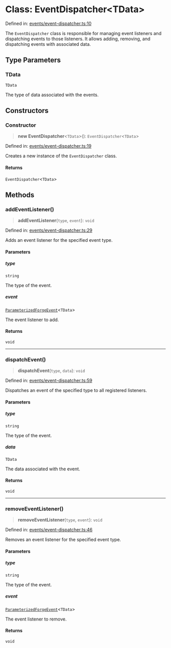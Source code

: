 # Class: EventDispatcher\<TData\>

Defined in: [events/event-dispatcher.ts:10](https://github.com/Forge-Game-Engine/Forge/blob/04af294b0d108e7e60d1ae9f40eaa3ca76ca176a/src/events/event-dispatcher.ts#L10)

The `EventDispatcher` class is responsible for managing event listeners
and dispatching events to those listeners. It allows adding, removing,
and dispatching events with associated data.

## Type Parameters

### TData

`TData`

The type of data associated with the events.

## Constructors

### Constructor

> **new EventDispatcher**\<`TData`\>(): `EventDispatcher`\<`TData`\>

Defined in: [events/event-dispatcher.ts:19](https://github.com/Forge-Game-Engine/Forge/blob/04af294b0d108e7e60d1ae9f40eaa3ca76ca176a/src/events/event-dispatcher.ts#L19)

Creates a new instance of the `EventDispatcher` class.

#### Returns

`EventDispatcher`\<`TData`\>

## Methods

### addEventListener()

> **addEventListener**(`type`, `event`): `void`

Defined in: [events/event-dispatcher.ts:29](https://github.com/Forge-Game-Engine/Forge/blob/04af294b0d108e7e60d1ae9f40eaa3ca76ca176a/src/events/event-dispatcher.ts#L29)

Adds an event listener for the specified event type.

#### Parameters

##### type

`string`

The type of the event.

##### event

[`ParameterizedForgeEvent`](ParameterizedForgeEvent.md)\<`TData`\>

The event listener to add.

#### Returns

`void`

***

### dispatchEvent()

> **dispatchEvent**(`type`, `data`): `void`

Defined in: [events/event-dispatcher.ts:59](https://github.com/Forge-Game-Engine/Forge/blob/04af294b0d108e7e60d1ae9f40eaa3ca76ca176a/src/events/event-dispatcher.ts#L59)

Dispatches an event of the specified type to all registered listeners.

#### Parameters

##### type

`string`

The type of the event.

##### data

`TData`

The data associated with the event.

#### Returns

`void`

***

### removeEventListener()

> **removeEventListener**(`type`, `event`): `void`

Defined in: [events/event-dispatcher.ts:46](https://github.com/Forge-Game-Engine/Forge/blob/04af294b0d108e7e60d1ae9f40eaa3ca76ca176a/src/events/event-dispatcher.ts#L46)

Removes an event listener for the specified event type.

#### Parameters

##### type

`string`

The type of the event.

##### event

[`ParameterizedForgeEvent`](ParameterizedForgeEvent.md)\<`TData`\>

The event listener to remove.

#### Returns

`void`

